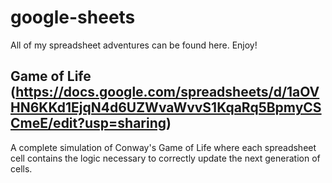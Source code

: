 # google-sheets
All of my spreadsheet adventures can be found here. Enjoy!

## Game of Life (https://docs.google.com/spreadsheets/d/1aOVHN6KKd1EjqN4d6UZWvaWvvS1KqaRq5BpmyCSCmeE/edit?usp=sharing)
A complete simulation of Conway's Game of Life where each spreadsheet cell contains the logic necessary to correctly update the next generation of cells.
